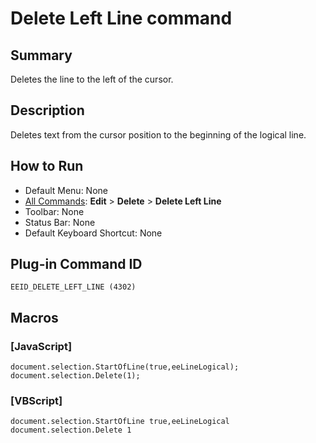 # Delete Left Line command

## Summary

Deletes the line to the left of the cursor.

## Description

Deletes text from the cursor position to the beginning of the logical line.

## How to Run

- Default Menu: None
- [All Commands](../tools/all_commands): **Edit** \> **Delete**
\> **Delete Left Line**
- Toolbar: None
- Status Bar: None
- Default Keyboard Shortcut: None

## Plug-in Command ID

```
EEID_DELETE_LEFT_LINE (4302)```

## Macros

### \[JavaScript\]

```
document.selection.StartOfLine(true,eeLineLogical);
document.selection.Delete(1);
```

### \[VBScript\]

```
document.selection.StartOfLine true,eeLineLogical
document.selection.Delete 1
```
